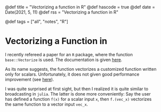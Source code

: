 @def title = "Vectorizing a function in R"
@def hascode = true
@def date = Date(2021, 5, 11)
@def rss = "Vectorizing a function in R"

@def tags = ["all", "notes", "R"]

# Vectorizing a Function in 

I recently refereed a paper for an `R` package, where the function `base::Vectorize` is used.
The documentation is given [here](https://stat.ethz.ch/R-manual/R-devel/library/base/html/Vectorize.html).

As its name suggests, the function vectorizes a customized function written only for scalars.
Unfortunately, it does not given good performance improvement (see [here](https://thatdatatho.com/vectorization-r-purrr/)).

I was quite surprised at first sight, but then I realized it is quite similar to 
broadcasting in `julia`. The latter is done more conveniently: Say the user has defined a function
`f(x)` for a scalar input `x`, then `f.(vec_x)` vectorizes the same function to a vector input `vec_x`.

